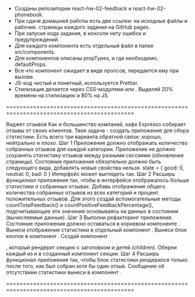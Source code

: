 - Созданы репозитории react-hw-02-feedback и react-hw-02-phonebook.
- При сдаче домашней работы есть две ссылки: на исходные файлы и рабочие. страницы каждого задания на GitHub pages.
- При запуске кода задания, в консоли нету ошибок и предупреждений.
- Для каждого компонента есть отдельный файл в папке src/components.
- Для компонентов описаны propTypes, и где необходимо, defaultProps.
- Все что компонент ожидает в виде пропсов, передается ему при вызове.
- JS-код чистый и понятный, используется Prettier.
- Стилизация делается через CSS-модулями или . Выделяй 20% времени на стилизацию и 80% на JS.

============================================================================================

Виджет отзывов
Как и большинство компаний, кафе Expresso собирает отзывы от своих клиентов. Твоя задача - создать приложение для сбора статистики. Есть всего три варианта обратной связи: хорошо, нейтрально и плохо.
Шаг 1
Приложение должно отображать количество собранных отзывов для каждой категории. Приложение не должно сохранять статистику отзывов между разными сессиями (обновление страницы).
Состояние приложения обязательно должно быть следующего вида, добавлять новые свойства нельзя.
state = {
good: 0,
neutral: 0,
bad: 0
}
Интерфейс может выглядеть так.
Шаг 2
Расширь функционал приложения так, чтобы в интерфейсе отображалось больше статистики о собранных отзывах. Добавь отображение общего количества собранных отзывов из всех категорий и процент положительных отзывов. Для этого создай вспомогательные методы countTotalFeedback() и countPositiveFeedbackPercentage(), подсчитывающие эти значения основываясь на данных в состоянии (вычисляемые данные).
Шаг 3
Выполни рефакторинг приложения. Состояние приложения должно оставаться в корневом компоненте <App>.
Вынеси отображение статистики в отдельный компонент <Statistics good={} neutral={} bad={} total={} positivePercentage={}>.
Вынеси блок кнопок в компонент <FeedbackOptions options={} onLeaveFeedback={}>.
Создай компонент <Section title="">, который рендерит секцию с заголовком и детей (children). Оберни каждый из <Statistics> и <FeedbackOptions> в созданный компонент секции.
Шаг 4
Расширь функционал приложения так, чтобы блок статистики рендерился только после того, как был собран хотя бы один отзыв. Сообщение об отсутствиии статистики вынеси в компонент <Notification message="No feedback given">.

============================================================================================
